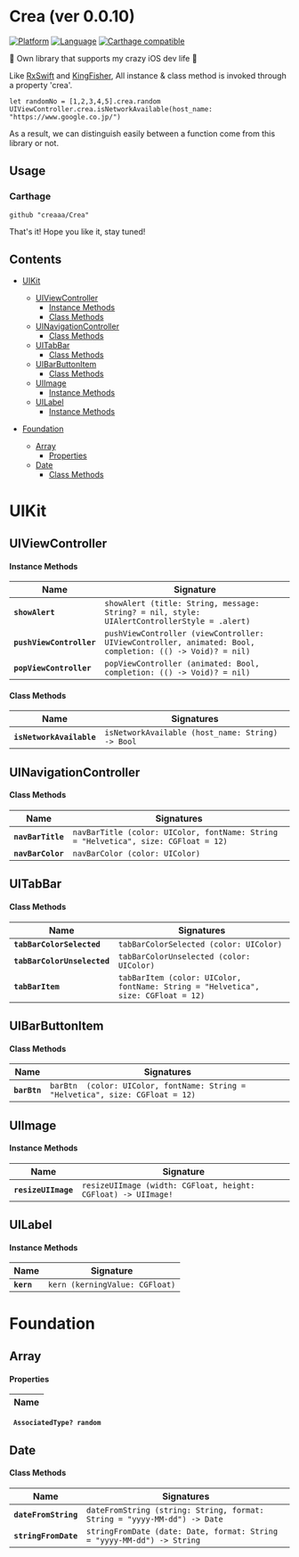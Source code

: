 
# Crea (ver 0.0.10)

[![Platform](http://img.shields.io/badge/platform-ios-blue.svg?style=flat)](https://developer.apple.com/iphone/index.action)
[![Language](http://img.shields.io/badge/language-swift-brightgreen.svg?style=flat)](https://developer.apple.com/swift)
[![Carthage compatible](https://img.shields.io/badge/Carthage-compatible-4BC51D.svg?style=flat)](https://github.com/Carthage/Carthage)

🏃 Own library that supports my crazy iOS dev life 🏃

Like [RxSwift](https://github.com/ReactiveX/RxSwift "RxSwift") and [KingFisher](https://github.com/onevcat/Kingfisher "KingFisher"), All instance & class method is invoked through a property 'crea'.

```
let randomNo = [1,2,3,4,5].crea.random
UIViewController.crea.isNetworkAvailable(host_name: "https://www.google.co.jp/")
```

As a result, we can distinguish easily between a function come from this library or not. 


## Usage

### Carthage

```
github "creaaa/Crea"
```

That's it!
Hope you like it, stay tuned!


## Contents ##

- [UIKit](#uikit)
    - [UIViewController](#uiviewcontroller)
        - [Instance Methods](#instance-methods)
        - [Class Methods](#class-methods)
    - [UINavigationController](#uinavigationcontroller)
        - [Class Methods](#class-methods-1)
    - [UITabBar](#uitabbar)
        - [Class Methods](#class-methods-2)
    - [UIBarButtonItem](#uibarbuttonitem)
        - [Class Methods](#class-methods-3)
    - [UIImage](#uiimage)
        - [Instance Methods](#instance-methods-1)
    - [UILabel](#uilabel)
        - [Instance Methods](#instance-methods-2)

- [Foundation](#foundation)
    - [Array](#array)
        - [Properties](#properties)
    - [Date](#date)
        - [Class Methods](#class-methods-4)


# UIKit #

## UIViewController ##

#### Instance Methods ####

Name | Signature
---- | ---------
**`showAlert`**|`showAlert (title: String, message: String? = nil, style: UIAlertControllerStyle = .alert)`
**`pushViewController`**|`pushViewController (viewController: UIViewController, animated: Bool, completion: (() -> Void)? = nil) `
**`popViewController`**|`popViewController (animated: Bool, completion: (() -> Void)? = nil)`

#### Class Methods ####

Name | Signatures
---- | ----------
**`isNetworkAvailable`**|`isNetworkAvailable (host_name: String) -> Bool `

## UINavigationController ##

#### Class Methods ####

Name | Signatures
---- | ----------
**`navBarTitle`**|`navBarTitle (color: UIColor, fontName: String = "Helvetica", size: CGFloat = 12) `
**`navBarColor`**|`navBarColor (color: UIColor) `


## UITabBar ##

#### Class Methods ####

Name | Signatures
---- | ----------
**`tabBarColorSelected`**|`tabBarColorSelected (color: UIColor)`
**`tabBarColorUnselected`**|`tabBarColorUnselected (color: UIColor)`
**`tabBarItem`**|`tabBarItem (color: UIColor, fontName: String = "Helvetica", size: CGFloat = 12) `

## UIBarButtonItem ##

#### Class Methods ####

Name | Signatures
---- | ----------
**`barBtn`**|`barBtn  (color: UIColor, fontName: String = "Helvetica", size: CGFloat = 12) `

## UIImage ##

#### Instance Methods ####

Name | Signature
---- | ---------
**`resizeUIImage`**|`resizeUIImage (width: CGFloat, height: CGFloat) -> UIImage! `

## UILabel ##

#### Instance Methods ####

Name | Signature
---- | ---------
**`kern`**|`kern (kerningValue: CGFloat)`

# Foundation #

## Array ##

#### Properties ####

Name |
---- |
**` AssociatedType? random`**

## Date ##

#### Class Methods ####

Name | Signatures
---- | ----------
**`dateFromString`**|`dateFromString (string: String, format: String = "yyyy-MM-dd") -> Date `
**`stringFromDate`**|`stringFromDate (date: Date, format: String = "yyyy-MM-dd") -> String `

<!--
#### Operators ####
Name | Signature | Function
---- | --------- | --------
`-`|`- <T: Equatable> (first: Array<T>, second: Array<T>) -> Array<T>`|Difference
`-`|`- <T: Equatable> (first: Array<T>, second: T) -> Array<T>`|Element removal
`&`|`& <T: Equatable> (first: Array<T>, second: Array<T>) -> Array<T>`|Intersection
<code>&#124;</code>|<code>&#124; <T: Equatable> (first: Array<T>, second: Array<T>) -> Array<T></code>|Union
`* Int`|`* <ItemType> (array: ItemType[], n: Int) -> [ItemType]`|Returns a new array built by concatenating int copies of self
`* String`|`* (array: String[], separator: String) -> String`|Equivalent to `array.implode(String)`
`[rangeAsArray: x..y]`<br>`[rangeAsArray: x...y]`|`subscript(#rangeAsArray: Range<Int>) -> Array`|Returns the sub-array from index *x* to index *y*
`[x, y, ...]`|`subscript(first: Int, second: Int, rest: Int...) -> Array`|Returns the items at *x*, *y*
-->
